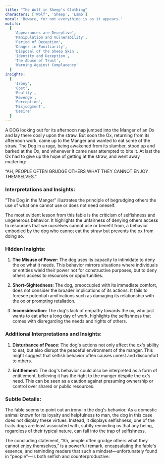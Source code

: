 ```yaml
---
title: "The Wolf in Sheep's Clothing"
characters: ['Wolf', 'Sheep', 'Lamb']
moral: 'Beware, for not everything is as it appears.'
motifs:
  [
    'Appearances are Deceptive',
    'Manipulation and Vulnerability',
    'Period of Deception',
    'Danger in Familiarity',
    'Disposal of the Sheep Skin',
    'Identity and Deception',
    'The Abuse of Trust',
    'Warning Against Complacency'
  ]
insights:
  [
    'Irony',
    'Cost',
    'Reality',
    'Revenge',
    'Perception',
    'Misjudgment',
    'Desire'
  ]
---
```


A DOG looking out for its afternoon nap jumped into the Manger of an Ox and lay there cosily upon the straw. But soon the Ox, returning from its afternoon work, came up to the Manger and wanted to eat some of the straw. The Dog in a rage, being awakened from its slumber, stood up and barked at the Ox, and whenever it came near attempted to bite it. At last the Ox had to give up the hope of getting at the straw, and went away muttering:

“AH, PEOPLE OFTEN GRUDGE OTHERS WHAT THEY CANNOT ENJOY THEMSELVES.”

### Interpretations and Insights:

"The Dog in the Manger" illustrates the principle of begrudging others the use of what one cannot use or does not need oneself.

The most evident lesson from this fable is the criticism of selfishness and ungenerous behavior. It highlights the unfairness of denying others access to resources that we ourselves cannot use or benefit from, a behavior embodied by the dog who cannot eat the straw but prevents the ox from doing so.

### Hidden Insights:

1. **The Misuse of Power**: The dog uses its capacity to intimidate to deny the ox what it needs. This behavior mirrors situations where individuals or entities wield their power not for constructive purposes, but to deny others access to resources or opportunities.

2. **Short-Sightedness**: The dog, preoccupied with its immediate comfort, does not consider the broader implications of its actions. It fails to foresee potential ramifications such as damaging its relationship with the ox or prompting retaliation.

3. **Inconsideration**: The dog's lack of empathy towards the ox, who just wants to eat after a long day of work, highlights the selfishness that comes with disregarding the needs and rights of others.

### Additional Interpretations and Insights:

1. **Disturbance of Peace**: The dog's actions not only affect the ox's ability to eat, but also disrupt the peaceful environment of the manger. This might suggest that selfish behavior often causes unrest and discomfort to others.

2. **Entitlement**: The dog's behavior could also be interpreted as a form of entitlement, believing it has the right to the manger despite the ox's need. This can be seen as a caution against presuming ownership or control over shared or public resources.

### Subtle Details:

The fable seems to point out an irony in the dog's behavior. As a domestic animal known for its loyalty and helpfulness to man, the dog in this case does not display these virtues. Instead, it displays selfishness, one of the traits dogs are least associated with, subtly reminding us that any being, regardless of their typical nature, can fall into the trap of selfishness.

The concluding statement, “Ah, people often grudge others what they cannot enjoy themselves,” is a powerful remark, encapsulating the fable's essence, and reminding readers that such a mindset—unfortunately found in "people"—is both selfish and counterproductive.
